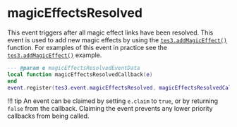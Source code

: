 # magicEffectsResolved

This event triggers after all magic effect links have been resolved. This event is used to add new magic effects by using the [`tes3.addMagicEffect()`](https://mwse.github.io/MWSE/apis/tes3/#tes3addmagiceffect) function. For examples of this event in practice see the [`tes3.addMagicEffect()`](https://mwse.github.io/MWSE/apis/tes3/#tes3addmagiceffect) example.

```lua
--- @param e magicEffectsResolvedEventData
local function magicEffectsResolvedCallback(e)
end
event.register(tes3.event.magicEffectsResolved, magicEffectsResolvedCallback)
```

!!! tip
	An event can be claimed by setting `e.claim` to `true`, or by returning `false` from the callback. Claiming the event prevents any lower priority callbacks from being called.

